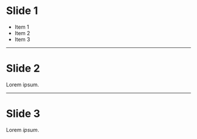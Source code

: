 # Slide 1

* Item 1
* Item 2
* Item 3

---

# Slide 2

Lorem ipsum.

---

# Slide 3

Lorem _ipsum_.
